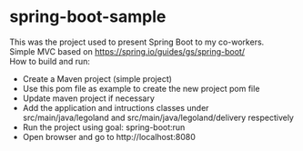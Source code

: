 # spring-boot-sample
This was the project used to present Spring Boot to my co-workers. <br>Simple MVC based on https://spring.io/guides/gs/spring-boot/
<br>How to build and run:
<ul><li>Create a Maven project (simple project)
<li>Use this pom file as example to create the new project pom file
<li>Update maven project if necessary
<li>Add the application and intructions classes under src/main/java/legoland and src/main/java/legoland/delivery respectively
<li>Run the project using goal: spring-boot:run
<li>Open browser and go to http://localhost:8080
</ul>
